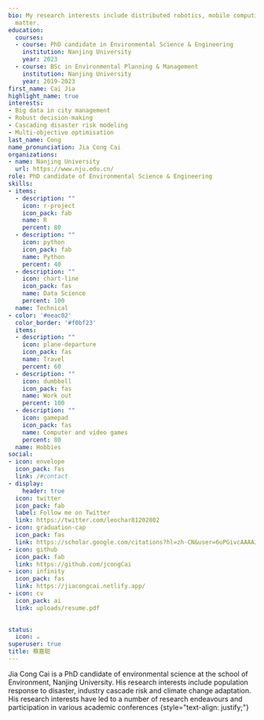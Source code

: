 ```yaml
---
bio: My research interests include distributed robotics, mobile computing and programmable
  matter.
education:
  courses:
  - course: PhD candidate in Environmental Science & Engineering
    institution: Nanjing University
    year: 2023
  - course: BSc in Environmental Planning & Management
    institution: Nanjing University
    year: 2019-2023
first_name: Cai Jia
highlight_name: true
interests:
- Big data in city management
- Robust decision-making
- Cascading disaster risk modeling
- Multi-objective optimisation
last_name: Cong
name_pronunciation: Jia Cong Cai
organizations:
- name: Nanjing University
  url: https://www.nju.edu.cn/
role: PhD candidate of Environmental Science & Engineering
skills:
- items:
  - description: ""
    icon: r-project
    icon_pack: fab
    name: R
    percent: 80
  - description: ""
    icon: python
    icon_pack: fab
    name: Python
    percent: 40
  - description: ""
    icon: chart-line
    icon_pack: fas
    name: Data Science
    percent: 100
  name: Technical
- color: '#eeac02'
  color_border: '#f0bf23'
  items:
  - description: ""
    icon: plane-departure
    icon_pack: fas
    name: Travel
    percent: 60
  - description: ""
    icon: dumbbell
    icon_pack: fas
    name: Work out
    percent: 100
  - description: ""
    icon: gamepad
    icon_pack: fas
    name: Computer and video games
    percent: 80
  name: Hobbies
social:
- icon: envelope
  icon_pack: fas
  link: /#contact
- display:
    header: true
  icon: twitter
  icon_pack: fab
  label: Follow me on Twitter
  link: https://twitter.com/leochar81202802
- icon: graduation-cap
  icon_pack: fas
  link: https://scholar.google.com/citations?hl=zh-CN&user=6uPGivcAAAAJ
- icon: github
  icon_pack: fab
  link: https://github.com/jcongCai
- icon: infinity
  icon_pack: fas
  link: https://jiacongcai.netlify.app/
- icon: cv
  icon_pack: ai
  link: uploads/resume.pdf

  
status:
  icon: ☕️
superuser: true
title: 蔡嘉聪
---
```


Jia Cong Cai is a PhD candidate of environmental science at the school of Environment, Nanjing University. His research interests include population response to disaster, industry cascade risk and climate change adaptation. His research interests have led to a number of research endeavours and participation in various academic conferences
{style="text-align: justify;"}
